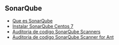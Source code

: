 ## SonarQube


* [Que es SonarQube](guia/SonarQube.rst)
* [Instalar SonarQube Centos 7](guia/Instalar_SonarQube_Centos_7.rst)
* [Auditoria de codigo SonarQube Scanners](guia/Auditoria_de_codigo_SonarQube_Scanners.rst)
* [Auditoria de codigo SonarQube Scanner for Ant](guia/Auditoria_de_codigo_SonarQube_Scanner_for_Ant.rst)






